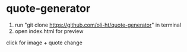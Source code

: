 # quote-generator
1) run "git clone https://github.com/oli-ht/quote-generator" in terminal
2) open index.html for preview

click for image + quote change
